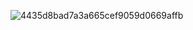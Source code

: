 
![4435d8bad7a3a665cef9059d0669affb](https://user-images.githubusercontent.com/61619271/137490099-d3e0c212-e09a-4878-80b5-29b1546e74fa.jpeg)

